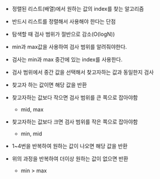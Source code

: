 - 정렬된 리스트(배열)에서 원하는 값의 index를 찾는 알고리즘
- 반드시 리스트를 정렬해서 사용해야 한다는 단점
- 탐색할 때 검사 범위가 절반으로 감소(O(logN))

- min과 max값을 사용하여 검사 범위를 알려줘야한다.
- 검사는 min과 max 중간에 있는 index를 사용한다.

- 검사 범위에서 중간 값을 선택해서 찾고자하는 값과 동일한지 검사
- 찾고자 하는 값이면 해당 값을 반환
- 찾고자하는 값보다 작으면 검사 범위를 큰 쪽으로 잡아야함
	- mid, max
- 찾고자하는 값보다 크면 검사 범위를 작은 쪽으로 잡아야함
	- min, mid
- 1~4번을 반복하여 원하는 값이 나오면 해당 값을 반환
- 위의 과정을 반복하여 더이상 원하는 값이 없으면 반환
	- min > max